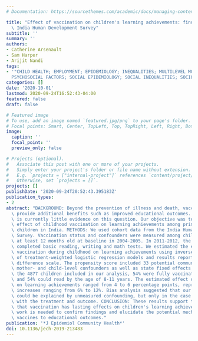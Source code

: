 ```yaml
---
# Documentation: https://sourcethemes.com/academic/docs/managing-content/

title: "Effect of vaccination on children's learning achievements: findings from the\
  \ India Human Development Survey"
subtitle: ''
summary: ''
authors:
- Catherine Arsenault
- Sam Harper
- Arijit Nandi
tags:
- '"CHILD HEALTH; EMPLOYMENT; EPIDEMIOLOGY; INEQUALITIES; MULTILEVEL MODELLING; POLICY;
  PSYCHOSOCIAL FACTORS; SOCIAL EPIDEMIOLOGY; SOCIAL INEQUALITIES; SOCIOECONOMIC"'
categories: []
date: '2020-10-01'
lastmod: 2020-09-24T16:52:43-04:00
featured: false
draft: false

# Featured image
# To use, add an image named `featured.jpg/png` to your page's folder.
# Focal points: Smart, Center, TopLeft, Top, TopRight, Left, Right, BottomLeft, Bottom, BottomRight.
image:
  caption: ''
  focal_point: ''
  preview_only: false

# Projects (optional).
#   Associate this post with one or more of your projects.
#   Simply enter your project's folder or file name without extension.
#   E.g. `projects = ["internal-project"]` references `content/project/deep-learning/index.md`.
#   Otherwise, set `projects = []`.
projects: []
publishDate: '2020-09-24T20:52:43.395183Z'
publication_types:
- 2
abstract: "BACKGROUND: Beyond the prevention of illness and death, vaccination may\
  \ provide additional benefits such as improved educational outcomes. However, there\
  \ is currently little evidence on this question. Our objective was to estimate the\
  \ effect of childhood vaccination on learning achievements among primary school\
  \ children in India. METHODS: We used cohort data from the India Human Development\
  \ Survey. Vaccination status and confounders were measured among children who were\
  \ at least 12 months old at baseline in 2004-2005. In 2011-2012, the same children\
  \ completed basic reading, writing and math tests. We estimated the effect of full\
  \ vaccination during childhood on learning achievements using inverse probability\
  \ of treatment-weighted logistic regression models and results reported on the risk\
  \ difference scale. The propensity score included 33 potential community-, household-,\
  \ mother- and child-level confounders as well as state fixed effects. RESULTS: Among\
  \ the 4877 children included in our analysis, 54% were fully vaccinated at baseline,\
  \ and 54% could read by the age of 8-11 years. The estimated effect of full vaccination\
  \ on learning achievements ranged from 4 to 6 percentage points, representing relative\
  \ increases ranging from 6% to 12%. Bias analysis suggested that our observed effects\
  \ could be explained by unmeasured confounding, but only in the case of strong associations\
  \ with the treatment and outcome. CONCLUSION: These results support the hypothesis\
  \ that vaccination has lasting effects on children's learning achievements. Further\
  \ work is needed to confirm findings and elucidate the potential mechanisms linking\
  \ vaccines to educational outcomes."
publication: '*J Epidemiol Community Health*'
doi: 10.1136/jech-2019-213483
---
```

